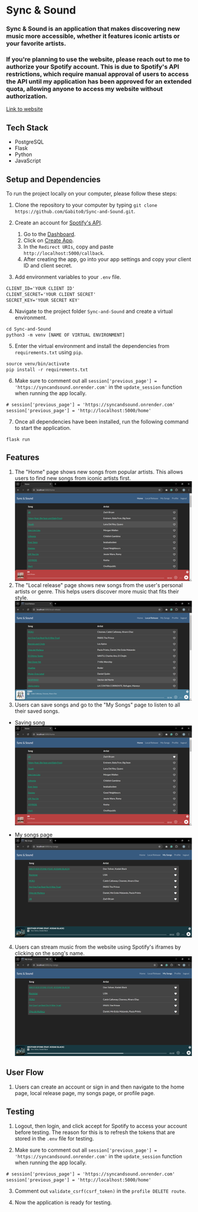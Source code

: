 # Sync & Sound

### Sync & Sound is an application that makes discovering new music more accessible, whether it features iconic artists or your favorite artists.

### If you're planning to use the website, please reach out to me to authorize your Spotify account. This is due to Spotify's API restrictions, which require manual approval of users to access the API until my application has been approved for an extended quota, allowing anyone to access my website without authorization.

[Link to website](https://syncandsound.onrender.com)

## Tech Stack

- PostgreSQL
- Flask
- Python
- JavaScript

## Setup and Dependencies

To run the project locally on your computer, please follow these steps:

1. Clone the repository to your computer by typing `git clone https://github.com/Gabito0/Sync-and-Sound.git`.

2. Create an account for [Spotify's API](https://developer.spotify.com/).

   1. Go to the [Dashboard](https://developer.spotify.com/dashboard).
   2. Click on [Create App](https://developer.spotify.com/dashboard/create).
   3. In the `Redirect URIs`, copy and paste `http://localhost:5000/callback`.
   4. After creating the app, go into your app settings and copy your client ID and client secret.

3. Add environment variables to your `.env` file.

```
CLIENT_ID='YOUR CLIENT ID'
CLIENT_SECRET='YOUR CLIENT SECRET'
SECRET_KEY='YOUR SECRET KEY'
```

4. Navigate to the project folder `Sync-and-Sound` and create a virtual environment.

```
cd Sync-and-Sound
python3 -m venv [NAME OF VIRTUAL ENVIRONMENT]
```

5. Enter the virtual environment and install the dependencies from `requirements.txt` using `pip`.

```
source venv/bin/activate
pip install -r requirements.txt
```

6. Make sure to comment out all `session['previous_page'] = 'https://syncandsound.onrender.com'` in the `update_session` function when running the app locally.

```
# session['previous_page'] = 'https://syncandsound.onrender.com'
session['previous_page'] = 'http://localhost:5000/home'
```

7. Once all dependencies have been installed, run the following command to start the application.

```
flask run
```

## Features

1. The "Home" page shows new songs from popular artists. This allows users to find new songs from iconic artists first.
   ![alt text](/imgs/home_page.png)
2. The "Local release" page shows new songs from the user's personal artists or genre. This helps users discover more music that fits their style.
   ![alt text](/imgs/local_release.png)
3. Users can save songs and go to the "My Songs" page to listen to all their saved songs.

- Saving song
  ![alt text](/imgs/saving_song.png)

- My songs page
  ![alt text](/imgs/my_songs.png)

4. Users can stream music from the website using Spotify's iframes by clicking on the song's name.
   ![alt text](/imgs/song_playing.png)

## User Flow

1. Users can create an account or sign in and then navigate to the home page, local release page, my songs page, or profile page.

## Testing

1. Logout, then login, and click accept for Spotify to access your account before testing. The reason for this is to refresh the tokens that are stored in the `.env` file for testing.

2. Make sure to comment out all `session['previous_page'] = 'https://syncandsound.onrender.com'` in the `update_session` function when running the app locally.

```
# session['previous_page'] = 'https://syncandsound.onrender.com'
session['previous_page'] = 'http://localhost:5000/home'
```

3. Comment out `validate_csrf(csrf_token)` in the `profile DELETE route`.

4. Now the application is ready for testing.
